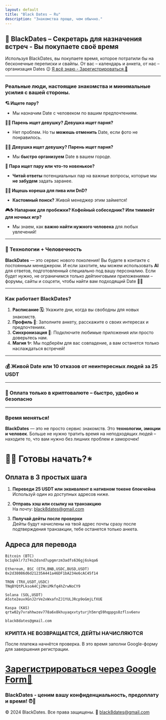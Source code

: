 ```yaml
---
layout: default
title: "Black Dates – Ru"
description: "Знакомства проще, чем обычно."
---
```


## 🖤 BlackDates – Секретарь для назначения встреч - Вы покупаете своё время

Используя BlackDates, вы покупаете время, которое потратили бы на бесконечные переписки и свайпы. От вас – календарь и анкета, от нас – организация Dates 😉 [Я всё знаю - Зарегистрироваться 🖤](signup.html)

---

### Реальные люди, настоящие знакомства и минимальные усилия с вашей стороны.

**💘 Ищете пару?**  
- Мы назначим Date с человеком по вашим предпочтениям.

**👦👧 Парень ищет девушку? Девушка ищет парня?**  
- Нет проблем. Но ты **можешь отменить** Date, если фото не понравилось.

**🏳️‍🌈 Девушка ищет девушку? Парень ищет парня?**  
- Мы **быстро организуем** Date в вашем городе.

**💑 Пара ищет пару или что-то новенькое?**  
- **Читай ответы** потенциальных пар на важные вопросы, которые мы **не забудем** задать заранее.

**🎲🍻 Ищешь кореша для пива или DnD?**  
- **Кастомный поиск?** Живой менеджер этим займется!

**🎮☕ Напарник для пробежки? Кофейный собеседник? Или тиммейт для ночных игр?**  
- Мы знаем, как **важно найти нужного человека** для любых увлечений!

---

### **🤖 Технологии + Человечность**

**BlackDates** — это сервис нового поколения! Вы будете в контакте с постоянным менеджером. И если захотите, мы можем использовать **AI** для ответов, подготовленный специально под вашу персоналию. Если будет нужно, не ограничимся только дейтинговыми приложениями – форумы, сайты и соцсети, чтобы найти вам подходящий Date 🖤✨

---

### **Как работает BlackDates?**

1. **Расписание 🗓️**: Укажите дни, когда вы свободны для новых знакомств.  
2. **Профиль 📝**: Заполните анкету, расскажите о своих интересах и предпочтениях.  
3. **Синхронизация 🔄**: Подключите любимые приложения или просто доверьтесь нам.  
4. **Магия ✨**: Мы подберём для вас совпадение, а вам останется только наслаждаться встречей!

---

### 💰 Живой Date или 10 отказов от неинтересных людей за **25 USDT**

---

### 🚀 Оплата **только в криптовалюте** – быстро, удобно и безопасно

---

### **Время меняться!**

**BlackDates** — это не просто сервис знакомств. Это **технологии, эмоции и человек**. Больше не нужно тратить время на неподходящих людей – находите то, что вам нужно без лишних проблем и заморочек!

# 🖤👄 Готовы начать?*

## **Оплата в 3 простых шага**  

1. **Переведи 25 USDT или эквивалент в нативном токене блокчейна**  
   Используй один из доступных адресов ниже.  

2. **Отправь хэш или ссылку на транзакцию**  
   На почту: [black8dates@gmail.com](mailto:black8dates@gmail.com)  

3. **Получай дейты после проверки**  
   Дейты будут начислены на твой адрес почты сразу после подтверждения транзакции, тебе останется только анкета.  

## **Адреса для перевода**  
```
Bitcoin (BTC) 
bc1qkklr7z74s2dsnd7upgmrzm3adfs636gj6skqa6

Ethereum, BSC (ETH,BNB,USDC,BUSD,USDT)  
0x2d38086d6d21235A441a46DF1bA234e6cAC45f14

TRON (TRX,USDT,USDC)
TNqBYQtPLksoA4Cj2NniMkfq4hZrwNoCY9

Solana (SOL,USDT)
A5ste2euvXGnJ2rVe2xWxafnZJ1YULJRcp9oGmjLfXUE

Kaspa (KAS)
qrtw02y7vrahhwzev778a6x8khuyaqxvtyturjh5mrq59hqppgs8zflsv6env

black8dates@gmail.com

```
### **КРИПТА НЕ ВОЗВРАЩАЕТСЯ, ДЕЙТЫ НАЧИСЛЯЮТСЯ**

После платежа начнётся проверка. В это время заполни Google-форму для завершения регистрации.

# [Зарегистрироваться через Google Form🖤](signup.html)


### BlackDates - ценим вашу конфиденциальность, предоплату и время! ⏰🖤  


© 2024 BlackDates. Все права защищены. 🖤 black8dates@gmail.com
